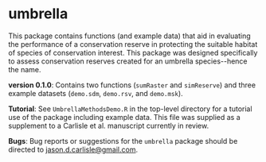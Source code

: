 # umbrella
This package contains functions (and example data) that aid in evaluating the performance of a conservation reserve in protecting the suitable habitat of species of conservation interest.  This package was designed specifically to assess conservation reserves created for an umbrella species--hence the name.

**version 0.1.0**: Contains two functions (`sumRaster` and `simReserve`) and three example datasets (`demo.sdm`, `demo.rsv`, and `demo.msk`).

**Tutorial**: See `UmbrellaMethodsDemo.R` in the top-level directory for a tutorial use of the package including example data.  This file was supplied as a supplement to a Carlisle et al. manuscript currently in review.

**Bugs**: Bug reports or suggestions for the `umbrella` package should be directed to <jason.d.carlisle@gmail.com>.

